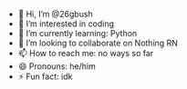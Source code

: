 - 👋 Hi, I’m @26gbush
- 👀 I’m interested in coding
- 🌱 I’m currently learning: Python
- 💞️ I’m looking to collaborate on Nothing RN
- 📫 How to reach me: no ways so far
- 😄 Pronouns: he/him
- ⚡ Fun fact: idk

<!---
26gbush/26gbush is a ✨ special ✨ repository because its `README.md` (this file) appears on your GitHub profile.
You can click the Preview link to take a look at your changes.
--->
